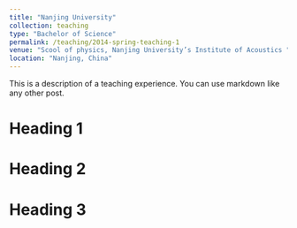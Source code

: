 ```yaml
---
title: "Nanjing University"
collection: teaching
type: "Bachelor of Science"
permalink: /teaching/2014-spring-teaching-1
venue: "Scool of physics, Nanjing University’s Institute of Acoustics "
location: "Nanjing, China"
---
```


This is a description of a teaching experience. You can use markdown like any other post.

Heading 1
======

Heading 2
======

Heading 3
======
